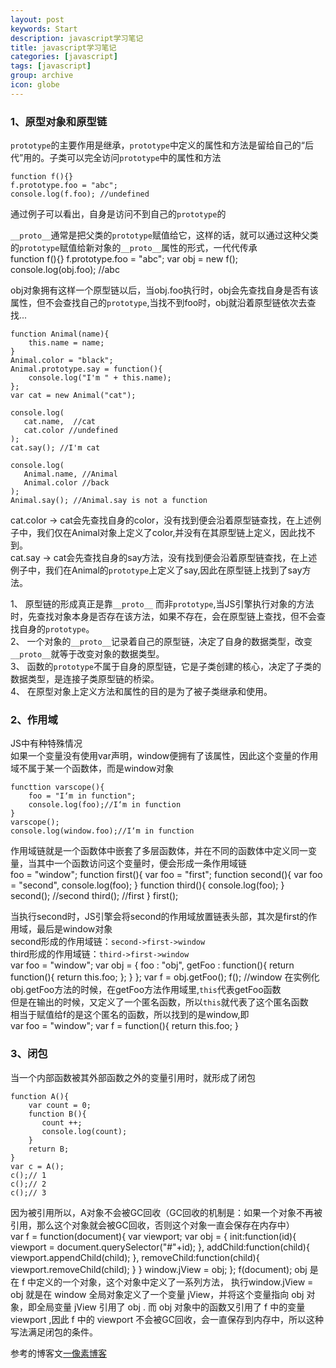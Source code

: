 ```yaml
---
layout: post
keywords: Start
description: javascript学习笔记
title: javascript学习笔记
categories: [javascript]
tags: [javascript]
group: archive
icon: globe
---
```





### 1、原型对象和原型链
`prototype`的主要作用是继承，`prototype`中定义的属性和方法是留给自己的“后代”用的。子类可以完全访问`prototype`中的属性和方法<br>

    function f(){}
    f.prototype.foo = "abc";
    console.log(f.foo); //undefined

通过例子可以看出，自身是访问不到自己的`prototype`的<br>

`__proto__`通常是把父类的`prototype`赋值给它，这样的话，就可以通过这种父类的`prototype`赋值给新对象的`__proto__`属性的形式，一代代传承<br>
    function f(){}
    f.prototype.foo = "abc";
    var obj = new f();
    console.log(obj.foo); //abc

obj对象拥有这样一个原型链以后，当obj.foo执行时，obj会先查找自身是否有该属性，但不会查找自己的`prototype`,当找不到foo时，obj就沿着原型链依次去查找...<br>


    function Animal(name){
        this.name = name;
    }
    Animal.color = "black";
    Animal.prototype.say = function(){
        console.log("I'm " + this.name);
    };
    var cat = new Animal("cat");

    console.log(
       cat.name,  //cat
       cat.color //undefined
    );
    cat.say(); //I'm cat

    console.log(
       Animal.name, //Animal
       Animal.color //back
    );
    Animal.say(); //Animal.say is not a function

cat.color -> cat会先查找自身的color，没有找到便会沿着原型链查找，在上述例子中，我们仅在Animal对象上定义了color,并没有在其原型链上定义，因此找不到。<br>
cat.say -> cat会先查找自身的say方法，没有找到便会沿着原型链查找，在上述例子中，我们在Animal的`prototype`上定义了say,因此在原型链上找到了say方法。<br>


1、 原型链的形成真正是靠`__proto__` 而非`prototype`,当JS引擎执行对象的方法时，先查找对象本身是否存在该方法，如果不存在，会在原型链上查找，但不会查找自身的`prototype`。<br>
2、 一个对象的`__proto__`记录着自己的原型链，决定了自身的数据类型，改变`__proto__`就等于改变对象的数据类型。<br>
3、 函数的`prototype`不属于自身的原型链，它是子类创建的核心，决定了子类的数据类型，是连接子类原型链的桥梁。<br>
4、 在原型对象上定义方法和属性的目的是为了被子类继承和使用。<br>


### 2、作用域
JS中有种特殊情况<br>
如果一个变量没有使用var声明，window便拥有了该属性，因此这个变量的作用域不属于某一个函数体，而是window对象<br>

    functtion varscope(){
        foo = "I‘m in function";
        console.log(foo);//I‘m in function
    }
    varscope();
    console.log(window.foo);//I‘m in function

作用域链就是一个函数体中嵌套了多层函数体，并在不同的函数体中定义同一变量，当其中一个函数访问这个变量时，便会形成一条作用域链<br>
    foo = "window";
    function first(){
        var foo = "first";
        function second(){
            var foo = "second",
            console.log(foo);
        }
        function third(){
            console.log(foo);
        }
        second();   //second
        third();    //first
    }
    first();

当执行second时，JS引擎会将second的作用域放置链表头部，其次是first的作用域，最后是window对象<br>
second形成的作用域链：`second->first->window`<br>
third形成的作用域链：`third->first->window`<br>
    var foo = "window";
    var obj = {
        foo : "obj",
        getFoo : function(){
            return function(){
                return this.foo;
            };
        }
    };
    var f = obj.getFoo();
    f(); //window
在实例化obj.getFoo方法的时候，在getFoo方法作用域里,`this`代表getFoo函数<br>
但是在输出的时候，又定义了一个匿名函数，所以`this`就代表了这个匿名函数<br>
相当于赋值给f的是这个匿名的函数，所以找到的是window,即<br>
    var foo = "window";
    var f = function(){
        return this.foo;
    }


### 3、闭包
当一个内部函数被其外部函数之外的变量引用时，就形成了闭包<br>

    function A(){
        var count = 0;
        function B(){
           count ++;
           console.log(count);
        }
        return B;
    }
    var c = A();
    c();// 1
    c();// 2
    c();// 3

因为被引用所以，A对象不会被GC回收（GC回收的机制是：如果一个对象不再被引用，那么这个对象就会被GC回收，否则这个对象一直会保存在内存中）<br>
    var f = function(document){
        var viewport;
        var obj = {
            init:function(id){
                viewport = document.querySelector("#"+id);
            },
            addChild:function(child){
                viewport.appendChild(child);
            },
            removeChild:function(child){
                viewport.removeChild(child);
            }
        }
        window.jView = obj;
    };
    f(document);
obj 是在 f 中定义的一个对象，这个对象中定义了一系列方法， 执行window.jView = obj 就是在 window 全局对象定义了一个变量 jView，并将这个变量指向 obj 对象，即全局变量 jView 引用了 obj . 而 obj 对象中的函数又引用了 f 中的变量 viewport ,因此 f 中的 viewport 不会被GC回收，会一直保存到内存中，所以这种写法满足闭包的条件。



参考的博客文[一像素博客](http://www.cnblogs.com/onepixel/)<br>
